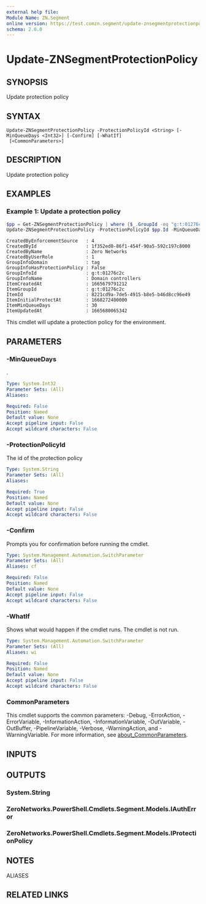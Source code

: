 ```yaml
---
external help file:
Module Name: ZN.Segment
online version: https://test.comzn.segment/update-znsegmentprotectionpolicy
schema: 2.0.0
---
```


# Update-ZNSegmentProtectionPolicy

## SYNOPSIS
Update protection policy

## SYNTAX

```
Update-ZNSegmentProtectionPolicy -ProtectionPolicyId <String> [-MinQueueDays <Int32>] [-Confirm] [-WhatIf]
 [<CommonParameters>]
```

## DESCRIPTION
Update protection policy

## EXAMPLES

### Example 1: Update a protection policy
```powershell
$pp = Get-ZNSegmentProtectionPolicy | where {$_.GroupId -eq "g:t:01276c2c"}
Update-ZNSegmentProtectionPolicy -ProtectionPolicyId $pp.Id -MinQueueDays 30
```

```output
CreatedByEnforcementSource   : 4
CreatedById                  : 1f352ed0-86f1-454f-90a5-592c197c8000
CreatedByName                : Zero Networks
CreatedByUserRole            : 1
GroupInfoDomain              : tag
GroupInfoHasProtectionPolicy : False
GroupInfoId                  : g:t:01276c2c
GroupInfoName                : Domain controllers
ItemCreatedAt                : 1665679791212
ItemGroupId                  : g:t:01276c2c
ItemId                       : 8221cd9a-7de5-4915-b8e5-b46d8cc96e49
ItemInitialProtectAt         : 1668272400000
ItemMinQueueDays             : 30
ItemUpdatedAt                : 1665680065342
```

This cmdlet will update a protection policy for the environment.

## PARAMETERS

### -MinQueueDays
.

```yaml
Type: System.Int32
Parameter Sets: (All)
Aliases:

Required: False
Position: Named
Default value: None
Accept pipeline input: False
Accept wildcard characters: False
```

### -ProtectionPolicyId
The id of the protection policy

```yaml
Type: System.String
Parameter Sets: (All)
Aliases:

Required: True
Position: Named
Default value: None
Accept pipeline input: False
Accept wildcard characters: False
```

### -Confirm
Prompts you for confirmation before running the cmdlet.

```yaml
Type: System.Management.Automation.SwitchParameter
Parameter Sets: (All)
Aliases: cf

Required: False
Position: Named
Default value: None
Accept pipeline input: False
Accept wildcard characters: False
```

### -WhatIf
Shows what would happen if the cmdlet runs.
The cmdlet is not run.

```yaml
Type: System.Management.Automation.SwitchParameter
Parameter Sets: (All)
Aliases: wi

Required: False
Position: Named
Default value: None
Accept pipeline input: False
Accept wildcard characters: False
```

### CommonParameters
This cmdlet supports the common parameters: -Debug, -ErrorAction, -ErrorVariable, -InformationAction, -InformationVariable, -OutVariable, -OutBuffer, -PipelineVariable, -Verbose, -WarningAction, and -WarningVariable. For more information, see [about_CommonParameters](http://go.microsoft.com/fwlink/?LinkID=113216).

## INPUTS

## OUTPUTS

### System.String

### ZeroNetworks.PowerShell.Cmdlets.Segment.Models.IAuthError

### ZeroNetworks.PowerShell.Cmdlets.Segment.Models.IProtectionPolicy

## NOTES

ALIASES

## RELATED LINKS

